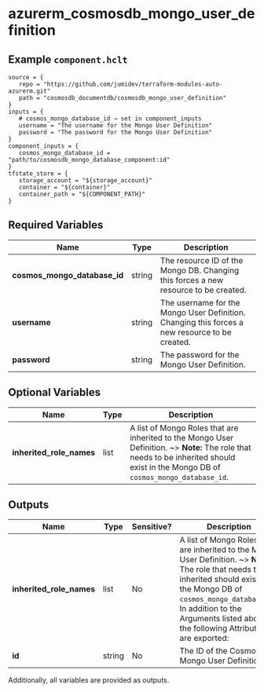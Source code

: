 # azurerm_cosmosdb_mongo_user_definition



## Example `component.hclt`

```hcl
source = {
   repo = "https://github.com/jumidev/terraform-modules-auto-azurerm.git"   
   path = "cosmosdb_documentdb/cosmosdb_mongo_user_definition"   
}
inputs = {
   # cosmos_mongo_database_id → set in component_inputs
   username = "The username for the Mongo User Definition"   
   password = "The password for the Mongo User Definition"   
}
component_inputs = {
   cosmos_mongo_database_id = "path/to/cosmosdb_mongo_database_component:id"   
}
tfstate_store = {
   storage_account = "${storage_account}"   
   container = "${container}"   
   container_path = "${COMPONENT_PATH}"   
}
```

## Required Variables

| Name | Type |  Description |
| ---- | --------- |  ----------- |
| **cosmos_mongo_database_id** | string |  The resource ID of the Mongo DB. Changing this forces a new resource to be created. | 
| **username** | string |  The username for the Mongo User Definition. Changing this forces a new resource to be created. | 
| **password** | string |  The password for the Mongo User Definition. | 

## Optional Variables

| Name | Type |  Description |
| ---- | --------- |  ----------- |
| **inherited_role_names** | list |  A list of Mongo Roles that are inherited to the Mongo User Definition. ~> **Note:** The role that needs to be inherited should exist in the Mongo DB of `cosmos_mongo_database_id`. | 



## Outputs

| Name | Type | Sensitive? | Description |
| ---- | ---- | --------- | --------- |
| **inherited_role_names** | list | No  | A list of Mongo Roles that are inherited to the Mongo User Definition. ~> **Note:** The role that needs to be inherited should exist in the Mongo DB of `cosmos_mongo_database_id`. In addition to the Arguments listed above - the following Attributes are exported: | 
| **id** | string | No  | The ID of the Cosmos DB Mongo User Definition. | 

Additionally, all variables are provided as outputs.
